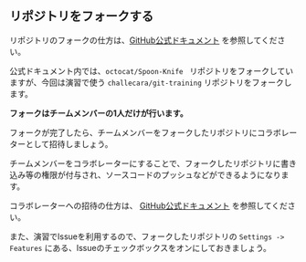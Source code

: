 ## リポジトリをフォークする

リポジトリのフォークの仕方は、[GitHub公式ドキュメント](https://docs.github.com/ja/get-started/quickstart/fork-a-repo) を参照してください。

公式ドキュメント内では、`octocat/Spoon-Knife ` リポジトリをフォークしていますが、今回は演習で使う `challecara/git-training` リポジトリをフォークします。

__フォークはチームメンバーの1人だけが行います。__

フォークが完了したら、チームメンバーをフォークしたリポジトリにコラボレーターとして招待しましょう。

チームメンバーをコラボレーターにすることで、フォークしたリポジトリに書き込み等の権限が付与され、ソースコードのプッシュなどができるようになります。

コラボレーターへの招待の仕方は、
[GitHub公式ドキュメント](https://docs.github.com/ja/account-and-profile/setting-up-and-managing-your-personal-account-on-github/managing-access-to-your-personal-repositories/inviting-collaborators-to-a-personal-repository) を参照してください。

また、演習でIssueを利用するので、フォークしたリポジトリの `Settings -> Features` にある、Issueのチェックボックスをオンにしておきましょう。
